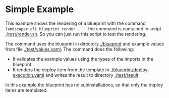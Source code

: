 # Simple Example

This example shows the rendering of a blueprint with the command `landscaper-cli blueprint render ...`.
The command is contained in script [./test/render.sh](./test/render.sh). So you can just run this script to test 
the rendering.

The command uses the blueprint in directory [./blueprint](./blueprint) and example values from 
file [./test/values.yaml](./test/values.yaml). The command does the following:

- It validates the example values using the types of the imports in the blueprint. 
- It renders the deploy item from the template in [./blueprint/deploy-execution.yaml](./blueprint/deploy-execution.yaml) 
and writes the result to directory [./test/result](./test/result)

In this example the blueprint has no subinstallations, so that only the deploy items are templated.
